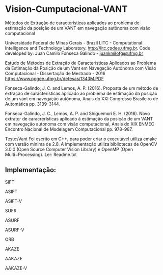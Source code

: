 # Vision-Cumputacional-VANT
Métodos de Extração de características aplicados ao problema de estimação da posição de um VANT em navegação autônoma com visão computacional

Universidade Federal de Minas Gerais - Brazil 
LITC - Computational Intelligence and Technology Laboratory. http://litc.cpdee.ufmg.br. 
Code developed by: 
Juan Camilo Fonseca Galindo - juankmilofg@ufmg.br

Estudo de Métodos de Extração de Características Aplicados ao Problema da Estimação da Posição de um 
Vant em Navegação Autônoma com Visão Computacional - Dissertação de Mestrado - 2016
https://www.ppgee.ufmg.br/defesas/1343M.PDF

Fonseca-Galindo, J. C. and Lemos, A. P. (2016). Proposta de um método de extração de caracterı́sticas 
aplicado ao problema de estimação da posição de um vant em navegação autônoma,
Anais do XXI Congresso Brasileiro de Automática pp. 3139–3144.

Fonseca-Galindo, J. C., Lemos, A. P. and Shiguemori E. H. (2016). Novo extrator de caracrerísticas 
aplicado à estimação da posição de um VANT em navegação autonoma com visão computacional,
Anais do XIX ENMEC Encontro Nacional de Modelagem Computacional pp. 978–987.

TestesVant Foi escrito em C++, para poder criar o executavel utiliza cmake com versão minima de 2.8. 
A implementação utiliza bibliotecas de OpenCV 3.0.0 (Open Source Computer Vision Library) e OpenMP
(Open Multi−Processing).  Ler: Readme.txt

## Implementação:
SIFT

ASIFT

ASIFT-V

SUFR

ASURF

ASURF-V

ORB

AKAZE

AAKAZE

AAKAZE-V
